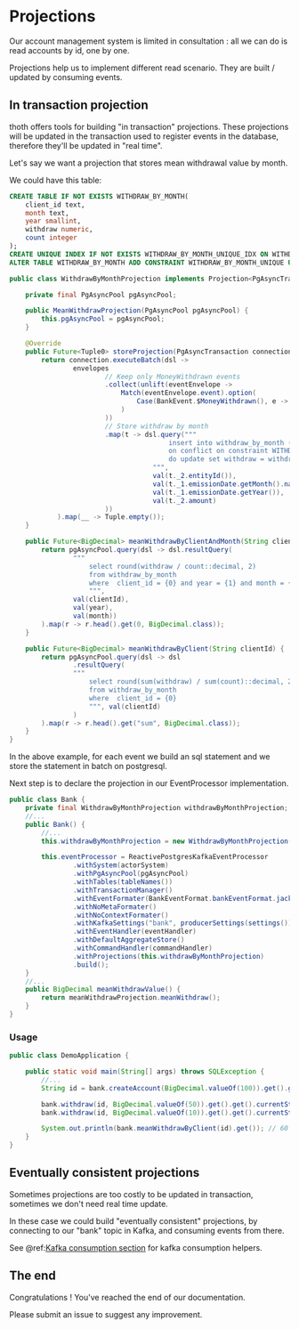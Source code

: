 # Projections

Our account management system is limited in consultation : all we can do is read accounts by id, one by one.

Projections help us to implement different read scenario. They are built / updated by consuming events.

## In transaction projection

thoth offers tools for building "in transaction" projections.
These projections will be updated in the transaction used to register events in the database, therefore they'll be updated in "real time".

Let's say we want a projection that stores mean withdrawal value by month.

We could have this table: 

```sql
CREATE TABLE IF NOT EXISTS WITHDRAW_BY_MONTH(
    client_id text,
    month text,
    year smallint,
    withdraw numeric,
    count integer
);
CREATE UNIQUE INDEX IF NOT EXISTS WITHDRAW_BY_MONTH_UNIQUE_IDX ON WITHDRAW_BY_MONTH(client_id, month, year);
ALTER TABLE WITHDRAW_BY_MONTH ADD CONSTRAINT WITHDRAW_BY_MONTH_UNIQUE UNIQUE USING INDEX WITHDRAW_BY_MONTH_UNIQUE_IDX;
```


```java
public class WithdrawByMonthProjection implements Projection<PgAsyncTransaction, BankEvent, Tuple0, Tuple0> {

    private final PgAsyncPool pgAsyncPool;

    public MeanWithdrawProjection(PgAsyncPool pgAsyncPool) {
        this.pgAsyncPool = pgAsyncPool;
    }

    @Override
    public Future<Tuple0> storeProjection(PgAsyncTransaction connection, List<EventEnvelope<BankEvent, Tuple0, Tuple0>> envelopes) {
        return connection.executeBatch(dsl ->
                envelopes
                        // Keep only MoneyWithdrawn events
                        .collect(unlift(eventEnvelope ->
                            Match(eventEnvelope.event).option(
                                Case(BankEvent.$MoneyWithdrawn(), e -> Tuple(eventEnvelope, e))
                            )
                        ))
                        // Store withdraw by month
                        .map(t -> dsl.query("""
                                        insert into withdraw_by_month (client_id, month, year, withdraw, count) values (?, ?, ?, ?, 1)
                                        on conflict on constraint WITHDRAW_BY_MONTH_UNIQUE
                                        do update set withdraw = withdraw_by_month.withdraw + EXCLUDED.withdraw, count=withdraw_by_month.count + 1
                                    """,
                                    val(t._2.entityId()),
                                    val(t._1.emissionDate.getMonth().name()),
                                    val(t._1.emissionDate.getYear()),
                                    val(t._2.amount)
                        ))
            ).map(__ -> Tuple.empty());
    }

    public Future<BigDecimal> meanWithdrawByClientAndMonth(String clientId, Integer year, String month) {
        return pgAsyncPool.query(dsl -> dsl.resultQuery(
                """
                    select round(withdraw / count::decimal, 2) 
                    from withdraw_by_month 
                    where  client_id = {0} and year = {1} and month = {2}                   
                    """,
                val(clientId),
                val(year),
                val(month))
        ).map(r -> r.head().get(0, BigDecimal.class));
    }

    public Future<BigDecimal> meanWithdrawByClient(String clientId) {
        return pgAsyncPool.query(dsl -> dsl
                .resultQuery(
                """
                    select round(sum(withdraw) / sum(count)::decimal, 2) as sum
                    from withdraw_by_month 
                    where  client_id = {0}
                    """, val(clientId)
                )
        ).map(r -> r.head().get("sum", BigDecimal.class));
    }
}
```

In the above example, for each event we build an sql statement and we store the statement in batch on postgresql. 

Next step is to declare the projection in our EventProcessor implementation.

```java
public class Bank {
    private final WithdrawByMonthProjection withdrawByMonthProjection;
    //...
    public Bank() {
        //...
        this.withdrawByMonthProjection = new WithdrawByMonthProjection(pgAsyncPool);

        this.eventProcessor = ReactivePostgresKafkaEventProcessor
                .withSystem(actorSystem)
                .withPgAsyncPool(pgAsyncPool)
                .withTables(tableNames())
                .withTransactionManager()
                .withEventFormater(BankEventFormat.bankEventFormat.jacksonEventFormat())
                .withNoMetaFormater()
                .withNoContextFormater()
                .withKafkaSettings("bank", producerSettings(settings()))
                .withEventHandler(eventHandler)
                .withDefaultAggregateStore()
                .withCommandHandler(commandHandler)
                .withProjections(this.withdrawByMonthProjection)
                .build();
    }
    //...
    public BigDecimal meanWithdrawValue() {
        return meanWithdrawProjection.meanWithdraw();
    }
}
```

### Usage

```java
public class DemoApplication {

	public static void main(String[] args) throws SQLException {
		//...
		String id = bank.createAccount(BigDecimal.valueOf(100)).get().get().currentState.get().id;

		bank.withdraw(id, BigDecimal.valueOf(50)).get().get().currentState.get();
		bank.withdraw(id, BigDecimal.valueOf(10)).get().get().currentState.get();

		System.out.println(bank.meanWithdrawByClient(id).get()); // 60
	}
}
```

## Eventually consistent projections

Sometimes projections are too costly to be updated in transaction, sometimes we don't need real time update.

In these case we could build "eventually consistent" projections, by connecting to our "bank" topic in Kafka, and consuming events from there.

See @ref:[Kafka consumption section](../kafka-consumption.md) for kafka consumption helpers.

## The end

Congratulations ! You've reached the end of our documentation.

Please submit an issue to suggest any improvement.
